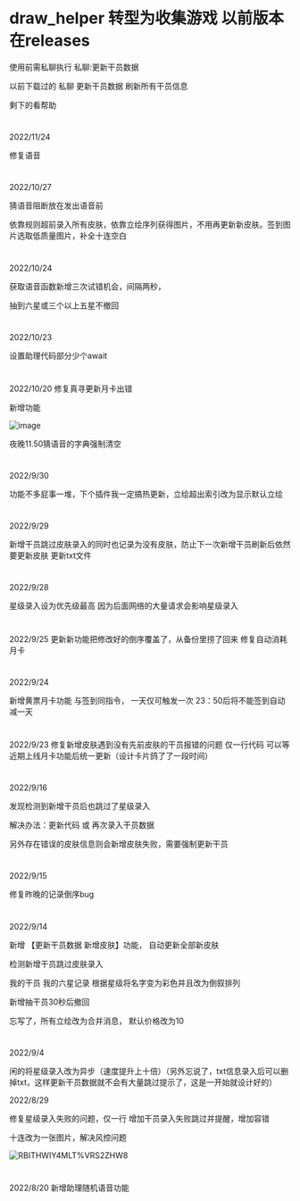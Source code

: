 
# draw_helper 转型为收集游戏 以前版本在releases
使用前需私聊执行   私聊:更新干员数据

以前下载过的 私聊 更新干员数据 刷新所有干员信息

剩下的看帮助

#
2022/11/24

修复语音

#
2022/10/27

猜语音阻断放在发出语音前

依靠规则超前录入所有皮肤，依靠立绘序列获得图片，不用再更新新皮肤。签到图片选取低质量图片，补全十连空白
#
2022/10/24

获取语音函数新增三次试错机会，间隔两秒，

抽到六星或三个以上五星不撤回

#
2022/10/23

设置助理代码部分少个await


#
2022/10/20
修复真寻更新月卡出错

新增功能

![image](https://user-images.githubusercontent.com/94435821/196965135-713f9374-0a18-4f14-802b-7600a3070f93.png)

夜晚11.50猜语音的字典强制清空

#
2022/9/30

功能不多屁事一堆，下个插件我一定搞热更新，立绘超出索引改为显示默认立绘
#
2022/9/29

新增干员跳过皮肤录入的同时也记录为没有皮肤，防止下一次新增干员刷新后依然要更新皮肤 更新txt文件
#
2022/9/28

星级录入设为优先级最高
因为后面网络的大量请求会影响星级录入
#
2022/9/25
更新新功能把修改好的倒序覆盖了，从备份里捞了回来
修复自动消耗月卡

#

2022/9/24

新增黄票月卡功能
与签到同指令，
一天仅可触发一次
23：50后将不能签到自动减一天

#
2022/9/23
修复新增皮肤遇到没有先前皮肤的干员报错的问题
仅一行代码
可以等近期上线月卡功能后统一更新（设计卡片鸽了了一段时间）
#
2022/9/16

发现检测到新增干员后也跳过了星级录入

解决办法：更新代码 或 再次录入干员数据

另外存在错误的皮肤信息则会新增皮肤失败，需要强制更新干员
#
2022/9/15

修复昨晚的记录倒序bug

#
2022/9/14

新增 【更新干员数据 新增皮肤】功能， 自动更新全部新皮肤

检测新增干员跳过皮肤录入

我的干员 我的六星记录 根据星级将名字变为彩色并且改为倒叙排列

新增抽干员30秒后撤回

忘写了，所有立绘改为合并消息， 默认价格改为10


#
2022/9/4

闲的将星级录入改为异步（速度提升上十倍）（另外忘说了，txt信息录入后可以删掉txt，这样更新干员数据就不会有大量跳过提示了，这是一开始就设计好的）

2022/8/29

修复星级录入失败的问题，仅一行
增加干员录入失败跳过并提醒，增加容错

十连改为一张图片，解决风控问题

![RBITHWIY4MLT%VRS2`Z`HW8](https://user-images.githubusercontent.com/94435821/187234432-09b94c14-ee8f-4e4c-85c9-57f83eb57bd2.jpg)



#
2022/8/20
新增助理随机语音功能

